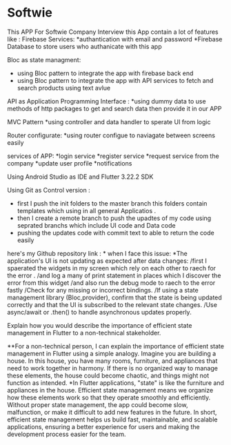 # Softwie
This APP For Softwie Company Interview 
this App contain a lot of features like :
Firebase Services:
*authantication with email and password
*Firebase Database to store users who authanicate with this app 

Bloc as state managment: 
* using Bloc pattern to integrate the app with firebase back end
* using Bloc pattern to integrate the app with API services to fetch and search products using text avlue

API as Application Programming Interface :
*using dummy data to use methods of http packages to get and search data then provide it in our APP

MVC Pattern
*using controller and data handler to sperate UI from logic 

Router configurate:
*using router configue to naviagate between screens easily 

services of APP:
*login service
*register service
*request service from the company
*update user profile
*notifications

Using Android Studio as IDE and Flutter 3.22.2 SDK 

Using Git as Control version :
* first I push the init folders to the master branch this folders contain templates which using in all general Applicatios .
* then I create a remote branch to push the upadtes of my code using seprated branchs which include UI code and Data code
* pushing the updates code with commit text to able to return the code easily

here's my Github repository link :
*
when I face this issue:
*The application's UI is not updating as expected after data changes:
/first I spaerated the widgets in my screen which rely on each other to raech for the error .
/and log a many of print statement in places which I discover the error from this widget 
/and also run the debug mode to raech to the error fastly
/Check for any missing or incorrect bindings.
/If using a state management library (Bloc,provider), confirm that the state is being updated correctly and that the UI is subscribed to the relevant state changes.
/Use async/await or .then() to handle asynchronous updates properly.

 Explain how you would describe the importance of efficient state management in Flutter to a non-technical stakeholder.

**For a non-technical person, I can explain the importance of efficient state management in Flutter using a simple analogy.
Imagine you are building a house. In this house, you have many rooms, furniture, and appliances that need to work together in harmony. If there is no organized way to manage these elements, the house could become chaotic, and things might not function as intended.
*In Flutter applications, "state" is like the furniture and appliances in the house. Efficient state management means we organize how these elements work so that they operate smoothly and efficiently. Without proper state management, the app could become slow, malfunction, or make it difficult to add new features in the future.
In short, efficient state management helps us build fast, maintainable, and scalable applications, ensuring a better experience for users and making the development process easier for the team.
